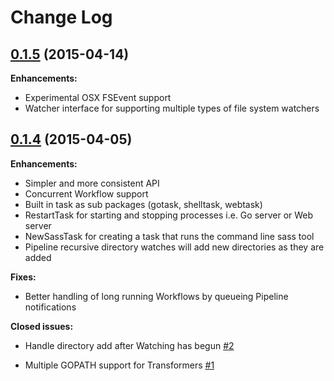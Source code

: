 # Change Log

## [0.1.5](https://github.com/dshills/goauto/tree/0.1.5) (2015-04-14)

**Enhancements:**
* Experimental OSX FSEvent support
* Watcher interface for supporting multiple types of file system watchers

## [0.1.4](https://github.com/dshills/goauto/tree/0.1.4) (2015-04-05)

**Enhancements:**
* Simpler and more consistent API
* Concurrent Workflow support
* Built in task as sub packages (gotask, shelltask, webtask)
* RestartTask for starting and stopping processes i.e. Go server or Web server
* NewSassTask for creating a task that runs the command line sass tool
* Pipeline recursive directory watches will add new directories as they are added

**Fixes:**
* Better handling of long running Workflows by queueing Pipeline notifications 

**Closed issues:**

- Handle directory add after Watching has begun [\#2](https://github.com/dshills/goauto/issues/2)

- Multiple GOPATH support for Transformers [\#1](https://github.com/dshills/goauto/issues/1)
